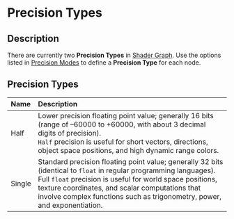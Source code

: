 # Precision Types

## Description

There are currently two **Precision Types** in [Shader Graph](Shader-Graph.md). Use the options listed in [Precision Modes](Precision-Modes.md) to define a **Precision Type** for each node.

## Precision Types

| Name        | Description     |
|:------------|:----------------|
| Half | Lower precision floating point value; generally 16 bits (range of –60000 to +60000, with about 3 decimal digits of precision).<br>`Half` precision is useful for short vectors, directions, object space positions, and high dynamic range colors. |
| Single | Standard precision floating point value; generally 32 bits (identical to `float` in regular programming languages).<br>Full `float` precision is useful for world space positions, texture coordinates, and scalar computations that involve complex functions such as trigonometry, power, and exponentiation. |
